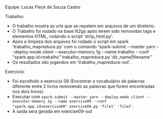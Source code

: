 Equipe: Lucas Fleck de Souza Castro

Trabalho:
	
 - O trabalho mostra as urls que se repetem em arquivos de um diretório.
 - O Trabalho foi rodado na base lit2go após terem sido removidas tags e elementos HTML, rodando o script 'strip_html.py'.
 - Após a limpeza dos arquivos foi rodado o script em spark 'trabalho_mapreduce.py' com o comando 'spark-submit --master yarn --deploy-mode client --executor-memory 1g --name trabalho --conf "spark.app.id=trabalho" trabalho_mapreduce.py 'dir_name|filename''
 - Os resultados são jogandos em 'trabalho_mapreduce-out'.

Exercicio:

 - Foi escolhido o exercicio 09 (Encontrar o vocabulário de palavras diferente entre 2 livros removendo as palavras que forem encontradas nos dois livros).
 - Executar com `spark-submit --master yarn --deploy-mode client --executor-memory 1g --name exercise09 --conf "spark.app.id=exercise09" exercise09.py 'file1' 'file2'`.
 - A saida sera gerada em exercise09-out
